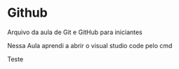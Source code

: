 # Github

Arquivo da aula de Git e GitHub para iniciantes

Nessa Aula aprendi a abrir o visual studio code pelo cmd

Teste
